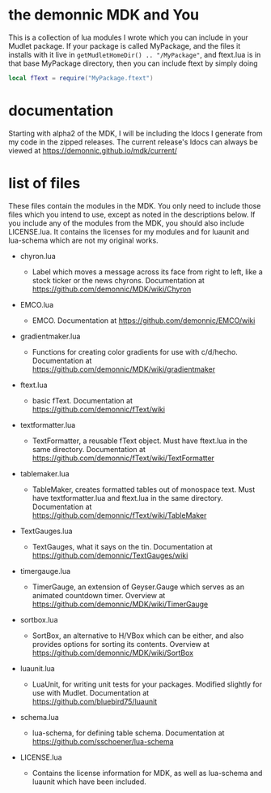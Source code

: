 # the demonnic MDK and You

This is a collection of lua modules I wrote which you can include in your Mudlet package. If your package is called MyPackage, and the files it installs with it live in `getMudletHomeDir() .. "/MyPackage"`, and ftext.lua is in that base MyPackage directory, then you can include ftext by simply doing
```lua
local fText = require("MyPackage.ftext")
```

# documentation

Starting with alpha2 of the MDK, I will be including the ldocs I generate from my code in the zipped releases. The current release's ldocs can always be viewed at https://demonnic.github.io/mdk/current/

# list of files
These files contain the modules in the MDK. You only need to include those files which you intend to use, except as noted in the descriptions below. If you include any of the modules from the MDK, you should also include LICENSE.lua. It contains the licenses for my modules and for luaunit and lua-schema which are not my original works.

* chyron.lua
  * Label which moves a message across its face from right to left, like a stock ticker or the news chyrons. Documentation at https://github.com/demonnic/MDK/wiki/Chyron

* EMCO.lua
  * EMCO. Documentation at https://github.com/demonnic/EMCO/wiki

* gradientmaker.lua
  * Functions for creating color gradients for use with c/d/hecho. Documentation at https://github.com/demonnic/MDK/wiki/gradientmaker

* ftext.lua
  * basic fText. Documentation at https://github.com/demonnic/fText/wiki

* textformatter.lua
  * TextFormatter, a reusable fText object. Must have ftext.lua in the same directory. Documentation at https://github.com/demonnic/fText/wiki/TextFormatter

* tablemaker.lua
  * TableMaker, creates formatted tables out of monospace text. Must have textformatter.lua and ftext.lua in the same directory. Documentation at https://github.com/demonnic/fText/wiki/TableMaker

* TextGauges.lua
  * TextGauges, what it says on the tin. Documentation at https://github.com/demonnic/TextGauges/wiki

* timergauge.lua
  * TimerGauge, an extension of Geyser.Gauge which serves as an animated countdown timer. Overview at https://github.com/demonnic/MDK/wiki/TimerGauge

* sortbox.lua
  * SortBox, an alternative to H/VBox which can be either, and also provides options for sorting its contents. Overview at https://github.com/demonnic/MDK/wiki/SortBox

* luaunit.lua
  * LuaUnit, for writing unit tests for your packages. Modified slightly for use with Mudlet. Documentation at https://github.com/bluebird75/luaunit

* schema.lua
  * lua-schema, for defining table schema. Documentation at https://github.com/sschoener/lua-schema

* LICENSE.lua
  * Contains the license information for MDK, as well as lua-schema and luaunit which have been included.
